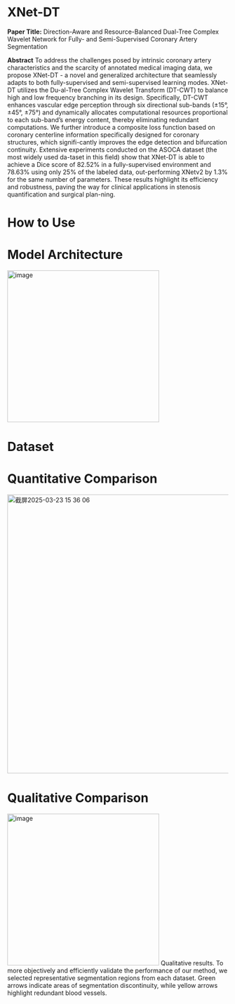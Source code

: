 # XNet-DT
**Paper Title:**  Direction-Aware and Resource-Balanced Dual-Tree Complex Wavelet Network for Fully- and Semi-Supervised Coronary Artery Segmentation

**Abstract** To address the challenges posed by intrinsic coronary artery characteristics and the scarcity of annotated medical imaging data, we propose XNet-DT - a novel and generalized architecture that seamlessly adapts to both fully-supervised and semi-supervised learning modes. XNet-DT utilizes the Du-al-Tree Complex Wavelet Transform (DT-CWT) to balance high and low frequency branching in its design. Specifically, DT-CWT enhances vascular edge perception through six directional sub-bands (±15°, ±45°, ±75°) and dynamically allocates computational resources proportional to each sub-band’s energy content, thereby eliminating redundant computations. We further introduce a composite loss function based on coronary centerline information specifically designed for coronary structures, which signifi-cantly improves the edge detection and bifurcation continuity. Extensive experiments conducted on the ASOCA dataset (the most widely used da-taset in this field) show that XNet-DT is able to achieve a Dice score of 82.52% in a fully-supervised environment and 78.63% using only 25% of the labeled data, out-performing XNetv2 by 1.3% for the same number of parameters. These results highlight its efficiency and robustness, paving the way for clinical applications in stenosis quantification and surgical plan-ning.


# How to Use


# Model Architecture

<img width="346" alt="image" src="https://github.com/user-attachments/assets/adc0d22c-3f27-4750-b73e-b81aaa09ff0a" />

# Dataset

# Quantitative Comparison
<img width="636" alt="截屏2025-03-23 15 36 06" src="https://github.com/user-attachments/assets/919216f5-8955-4a28-98e0-65471cde0aae" />

# Qualitative  Comparison
<img width="346" alt="image" src="https://github.com/user-attachments/assets/2f758c0d-0f33-40b5-9355-63089a0157bd" />
Qualitative results. To more objectively and efficiently validate the performance of our method, we selected representative segmentation regions from each dataset. Green arrows indicate areas of segmentation discontinuity, while yellow arrows highlight redundant blood vessels.

